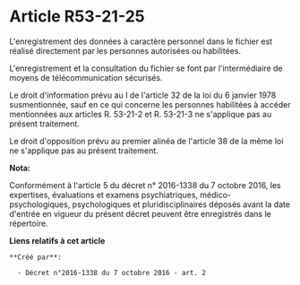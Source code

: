 # Article R53-21-25

L'enregistrement des données à caractère personnel dans le fichier est réalisé directement par les personnes autorisées ou
habilitées. 

L'enregistrement et la consultation du fichier se font par l'intermédiaire de moyens de télécommunication sécurisés. 

Le droit d'information prévu au I de l'article 32 de la loi du 6 janvier 1978 susmentionnée, sauf en ce qui concerne les
personnes habilitées à accéder mentionnées aux articles R. 53-21-2 et R. 53-21-3 ne s'applique pas au présent traitement. 

Le droit d'opposition prévu au premier alinéa de l'article 38 de la même loi ne s'applique pas au présent traitement.

**Nota:**

Conformément à l'article 5 du décret n° 2016-1338 du 7 octobre 2016, les expertises, évaluations et examens psychiatriques,
médico-psychologiques, psychologiques et pluridisciplinaires déposés avant la date d'entrée en vigueur du présent décret
peuvent être enregistrés dans le répertoire.

**Liens relatifs à cet article**

	**Créé par**:

	  - Décret n°2016-1338 du 7 octobre 2016 - art. 2
